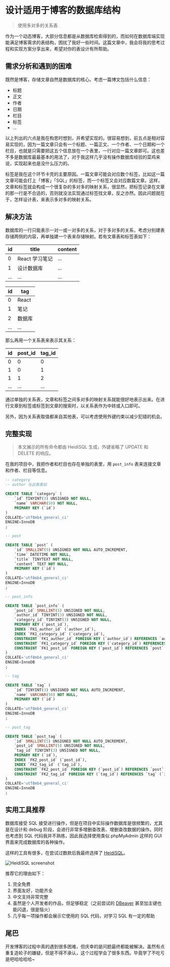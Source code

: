 # 设计适用于博客的数据库结构

> 使用多对多的关系表

作为一个动态博客，大部分信息都是从数据库检索得到的，而如何在数据库端实现能满足博客需求的表结构，困扰了我好一些时间。这篇文章中，我会将我的思考过程和实现方案分享出来，希望对你的表设计有所帮助。

## 需求分析和遇到的困难

既然是博客，存储文章自然是数据库的核心。考虑一篇博文包括什么信息：

- 标题
- 正文
- 作者
- 日期
- 栏目
- 标签
- ...

以上列出的六点是我在构思时想到，并希望实现的。很容易想到，前五点是相对容易实现的，因为一篇文章只会有一个标题、一篇正文、一个作者、一个日期和一个栏目，也就是只需要把这五个信息放在一个表里，一行对应一篇文章即可。这也差不多是数据库最最基本的用法了，对于我这样几乎没有操作数据库经验的菜鸡来说，实现起来也是没什么压力的。

标签是我在这个环节卡壳的主要原因。一篇文章可能会对应数个标签，比如这一篇文章可能会打上「博客」「SQL」的标签，而一个标签又会对应数篇文章。这样，文章和标签就会构成一个很复杂的多对多的映射关系，很显然，把标签记录在文章的那一行是不合适的，否则就没法实现通过标签找文章，反之亦然。因此问题就在于，怎样设计表，来表示多对多的映射关系。

## 解决方法

数据库的一行只能表示一对一或一对多的关系，对于多对多的关系，考虑分别建表存储两侧的内容，再单独建一个表来存储映射。若有文章表和标签表如下：

| id | title | content |
| --- | --- | ---|
| 0 | React 学习笔记 | ... |
| 1 | 设计数据库 | ... |
| ... | ... | ... |

| id | tag |
| --- | --- |
| 0 | React |
| 1 | 笔记 |
| 2 | 数据库 |
| ... | ... |

那么再用一个关系表来表示其关系：

| id | post_id | tag_id |
| --- | --- | ---|
| 0 | 0 | 0 |
| 1 | 0 | 1 |
| 1 | 1 | 2 |
| ... | ... | ... |

通过单独的关系表，文章和标签之间多对多的映射关系就能很好地表示出来。在进行文章到标签或标签到文章的搜索时，以关系表作为中转或入口即可。

另外，因为关系表取值都来自其他表，可以考虑使用外键约束以减少犯错的机会。

## 完整实现

> 本文展示的所有命令都由 HeidiSQL 生成，外键省略了 UPDATE 和 DELETE 的响应。

在我的项目中，我把作者和栏目也存在单独的表里，用 `post_info` 表来连接文章和作者、栏目等信息。

```sql
-- category
-- author 与此表类似

CREATE TABLE `category` (
	`id` TINYINT(3) UNSIGNED NOT NULL,
	`name` VARCHAR(50) NOT NULL,
	PRIMARY KEY (`id`)
)
COLLATE='utf8mb4_general_ci'
ENGINE=InnoDB
;
```

```sql
-- post

CREATE TABLE `post` (
	`id` SMALLINT(5) UNSIGNED NOT NULL AUTO_INCREMENT,
	`time` DATETIME NOT NULL,
	`title` TINYTEXT NOT NULL,
	`content` TEXT NOT NULL,
	PRIMARY KEY (`id`)
)
COLLATE='utf8mb4_general_ci'
ENGINE=InnoDB
;
```

```sql
-- post_info

CREATE TABLE `post_info` (
	`post_id` SMALLINT(5) UNSIGNED NOT NULL,
	`author_id` TINYINT(3) UNSIGNED NOT NULL,
	`category_id` TINYINT(3) UNSIGNED NOT NULL,
	PRIMARY KEY (`post_id`),
	INDEX `FK1_author_id` (`author_id`),
	INDEX `FK1_category_id` (`category_id`),
	CONSTRAINT `FK1_author_id` FOREIGN KEY (`author_id`) REFERENCES `author` (`id`),
	CONSTRAINT `FK1_category_id` FOREIGN KEY (`category_id`) REFERENCES `category` (`id`),
	CONSTRAINT `FK1_post_id` FOREIGN KEY (`post_id`) REFERENCES `post` (`id`)
)
COLLATE='utf8mb4_general_ci'
ENGINE=InnoDB
;
```

```sql
-- tag

CREATE TABLE `tag` (
	`id` TINYINT(3) UNSIGNED NOT NULL AUTO_INCREMENT,
	`name` VARCHAR(50) NOT NULL,
	PRIMARY KEY (`id`)
)
COLLATE='utf8mb4_general_ci'
ENGINE=InnoDB
;
```

```sql
-- post_tag

CREATE TABLE `post_tag` (
	`id` SMALLINT(5) UNSIGNED NOT NULL AUTO_INCREMENT,
	`post_id` SMALLINT(5) UNSIGNED NOT NULL,
	`tag_id` TINYINT(3) UNSIGNED NOT NULL,
	PRIMARY KEY (`id`),
	INDEX `FK2_post_id` (`post_id`),
	INDEX `FK2_tag_id` (`tag_id`),
	CONSTRAINT `FK2_post_id` FOREIGN KEY (`post_id`) REFERENCES `post` (`id`),
	CONSTRAINT `FK2_tag_id` FOREIGN KEY (`tag_id`) REFERENCES `tag` (`id`)
)
COLLATE='utf8mb4_general_ci'
ENGINE=InnoDB
;
```

## 实用工具推荐

数据库接受 SQL 接受进行操作，但是在项目中实际操作数据库是很频繁的，尤其是在设计和 debug 阶段，会进行非常多增删查改表、增删查改数据的操作。同时也考虑到 SQL 代码我并不熟练，因此我选择使用类似 phpMyAdmin 这样的 GUI 界面来完成数据库的各种操作。

这样的工具有很多，在尝试过数款后我最终选择了 [HeidiSQL](https://www.heidisql.com/)。

![HeidiSQL screenshot](https://i.loli.net/2020/02/27/JvAxa1QILRmBMbq.png)

推荐它的理由如下：

1. 完全免费
2. 界面友好，功能齐全
3. 中文支持非常完整
4. 虽然是个人开发者的作品，但足够稳定（之前尝试的 [DBeaver](https://dbeaver.io/) 甚至加主键也能闪退，很是恼火）
5. 几乎每一项操作都会展示它使用的 SQL 代码，对学习 SQL 有一定的帮助

## 尾巴

开发博客的过程中真的遇到很多困难，但庆幸的是问题最终都能被解决。虽然有点重复造轮子的嫌疑，但是不得不承认，这个过程学会了很多东西。毕竟学了不吃亏是吧哈哈哈哈~
